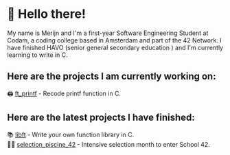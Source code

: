 # 👋 Hello there!

My name is Merijn and I'm a first-year Software Engineering Student at Codam, a coding college based in Amsterdam and part of the 42 Network. I have finished HAVO (senior general secondary education ) and I'm currently learning to write in C.

## Here are the projects I am currently working on:
🖨️ [ft_printf](https://github.com/merijnjong/ft_printf) - Recode printf function in C.

## Here are the latest projects I have finished:

📚 [libft](https://github.com/merijnjong/libft) - Write your own function library in C. <br />
🏊‍♂️ [selection_piscine_42](https://github.com/merijnjong/selection_piscine_42) - Intensive selection month to enter School 42. <br />
